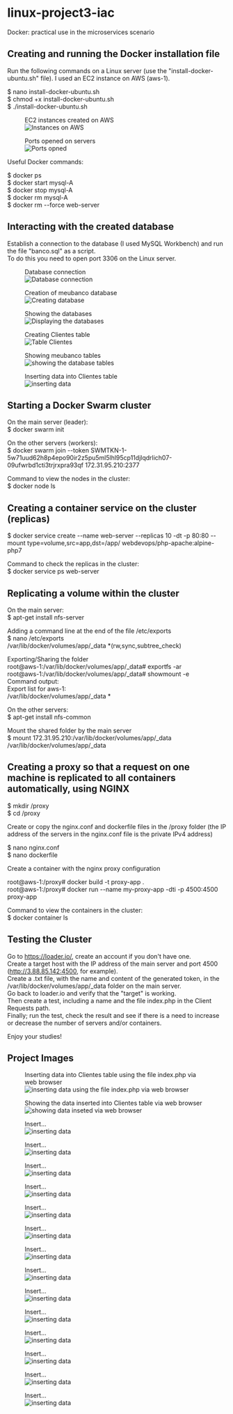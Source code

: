 # linux-project3-iac
Docker: practical use in the microservices scenario

## Creating and running the Docker installation file

Run the following commands on a Linux server (use the "install-docker-ubuntu.sh" file). I used an EC2 instance on AWS (aws-1).

$ nano install-docker-ubuntu.sh<br />
$ chmod +x install-docker-ubuntu.sh<br />
$ ./install-docker-ubuntu.sh<br />

<figure>
    <figcaption>EC2 instances created on AWS</figcaption>
    <img src="./img/image25.png"
         alt="Instances on AWS">
</figure>

<figure>
    <figcaption>Ports opened on servers</figcaption>
    <img src="./img/image24.png"
         alt="Ports opned">
</figure>

Useful Docker commands:

$ docker ps<br />
$ docker start mysql-A<br />
$ docker stop mysql-A<br />
$ docker rm mysql-A<br />
$ docker rm --force web-server<br />

## Interacting with the created database

Establish a connection to the database (I used MySQL Workbench) and run the file "banco.sql" as a script.<br />
To do this you need to open port 3306 on the Linux server.

<figure>
    <figcaption>Database connection</figcaption>
    <img src="./img/image1.png"
         alt="Database connection">
</figure>

<figure>
    <figcaption>Creation of meubanco database</figcaption>
    <img src="./img/image2.png"
         alt="Creating database">
</figure>

<figure>
    <figcaption>Showing the databases</figcaption>
    <img src="./img/image3.png"
         alt="Displaying the databases">
</figure>

<figure>
    <figcaption>Creating Clientes table</figcaption>
    <img src="./img/image5.png"
         alt="Table Clientes">
</figure>

<figure>
    <figcaption>Showing meubanco tables</figcaption>
    <img src="./img/image4.png"
         alt="showing the database tables">
</figure>

<figure>
    <figcaption>Inserting data into Clientes table</figcaption>
    <img src="./img/image7.png"
         alt="inserting data">
</figure>

## Starting a Docker Swarm cluster

On the main server (leader):<br />
$ docker swarm init

On the other servers (workers):<br />
$ docker swarm join --token SWMTKN-1-5w71uud62h8p4epo90ir2z5pu5ml5lhl95cp11djlqdrlich07-09ufwrbd1cti3trjrxpra93qf 172.31.95.210:2377

Command to view the nodes in the cluster:<br />
$ docker node ls

## Creating a container service on the cluster (replicas)

$ docker service create --name web-server --replicas 10 -dt -p 80:80 --mount type=volume,src=app,dst=/app/ webdevops/php-apache:alpine-php7

Command to check the replicas in the cluster:<br />
$ docker service ps web-server

## Replicating a volume within the cluster

On the main server:<br />
$ apt-get install nfs-server

Adding a command line at the end of the file /etc/exports<br />
$ nano /etc/exports<br />
/var/lib/docker/volumes/app/_data *(rw,sync,subtree_check)

Exporting/Sharing the folder<br />
root@aws-1:/var/lib/docker/volumes/app/_data# exportfs -ar<br />
root@aws-1:/var/lib/docker/volumes/app/_data# showmount -e<br />
Command output:<br />
Export list for aws-1:<br />
/var/lib/docker/volumes/app/_data *

On the other servers:<br />
$ apt-get install nfs-common

Mount the shared folder by the main server<br />
$ mount 172.31.95.210:/var/lib/docker/volumes/app/_data /var/lib/docker/volumes/app/_data

## Creating a proxy so that a request on one machine is replicated to all containers automatically, using NGINX

$ mkdir /proxy<br />
$ cd /proxy

Create or copy the nginx.conf and dockerfile files in the /proxy folder (the IP address of the servers 
in the nginx.conf file is the private IPv4 address)

$ nano nginx.conf<br />
$ nano dockerfile

Create a container with the nginx proxy configuration

root@aws-1:/proxy# docker build -t proxy-app .<br />
root@aws-1:/proxy# docker run --name my-proxy-app -dti -p 4500:4500 proxy-app

Command to view the containers in the cluster:<br />
$ docker container ls

## Testing the Cluster

Go to https://loader.io/, create an account if you don't have one.<br />
Create a target host with the IP address of the main server and port 4500 (http://3.88.85.142:4500, for example).<br />
Create a .txt file, with the name and content of the generated token, in the /var/lib/docker/volumes/app/_data 
folder on the main server.<br />
Go back to loader.io and verify that the "target" is working.<br />
Then create a test, including a name and the file index.php in the Client Requests path.<br />
Finally; run the test, check the result and see if there is a need to increase or decrease the number of servers and/or containers.

Enjoy your studies!


## Project Images

<figure>
    <figcaption>Inserting data into Clientes table using the file index.php via web browser</figcaption>
    <img src="./img/image8.png"
         alt="inserting data using the file index.php via web browser">
</figure>

<figure>
    <figcaption>Showing the data inserted into Clientes table via web browser</figcaption>
    <img src="./img/image9.png"
         alt="showing data inseted via web browser">
</figure>

<figure>
    <figcaption>Insert...</figcaption>
    <img src="./img/image10.png"
         alt="inserting data">
</figure>

<figure>
    <figcaption>Insert...</figcaption>
    <img src="./img/image11.png"
         alt="inserting data">
</figure>

<figure>
    <figcaption>Insert...</figcaption>
    <img src="./img/image12.png"
         alt="inserting data">
</figure>

<figure>
    <figcaption>Insert...</figcaption>
    <img src="./img/image13.png"
         alt="inserting data">
</figure>

<figure>
    <figcaption>Insert...</figcaption>
    <img src="./img/image14.png"
         alt="inserting data">
</figure>

<figure>
    <figcaption>Insert...</figcaption>
    <img src="./img/image15.png"
         alt="inserting data">
</figure>

<figure>
    <figcaption>Insert...</figcaption>
    <img src="./img/image16.png"
         alt="inserting data">
</figure>

<figure>
    <figcaption>Insert...</figcaption>
    <img src="./img/image17.png"
         alt="inserting data">
</figure>

<figure>
    <figcaption>Insert...</figcaption>
    <img src="./img/image18.png"
         alt="inserting data">
</figure>

<figure>
    <figcaption>Insert...</figcaption>
    <img src="./img/image19.png"
         alt="inserting data">
</figure>

<figure>
    <figcaption>Insert...</figcaption>
    <img src="./img/image20.png"
         alt="inserting data">
</figure>

<figure>
    <figcaption>Insert...</figcaption>
    <img src="./img/image21.png"
         alt="inserting data">
</figure>

<figure>
    <figcaption>Insert...</figcaption>
    <img src="./img/image22.png"
         alt="inserting data">
</figure>

<figure>
    <figcaption>Insert...</figcaption>
    <img src="./img/image23.png"
         alt="inserting data">
</figure>
